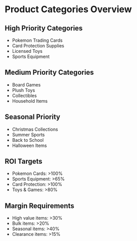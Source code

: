 # Product Categories Overview

## High Priority Categories
- Pokemon Trading Cards
- Card Protection Supplies
- Licensed Toys
- Sports Equipment

## Medium Priority Categories
- Board Games
- Plush Toys
- Collectibles
- Household Items

## Seasonal Priority
- Christmas Collections
- Summer Sports
- Back to School
- Halloween Items

## ROI Targets
- Pokemon Cards: >100%
- Sports Equipment: >65%
- Card Protection: >100%
- Toys & Games: >80%

## Margin Requirements
- High value items: >30%
- Bulk items: >20%
- Seasonal items: >40%
- Clearance items: >15% 
